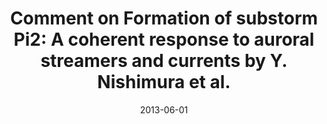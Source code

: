 ---
title: "Comment on Formation of substorm Pi2: A coherent response to auroral streamers and currents by Y. Nishimura et al."
collection: publications
permalink: /publication/2013-06-01-Rae
excerpt: ' '
date: 2013-06-01
venue: 'Journal of Geophysical Research: Space Physics'
paperurl: 'https://doi.org/10.1002/jgra.50336'
citation: 'Rae, I. J., Murphy, K. R., Miles, D. M., Watt, C. E. J., &amp; Mann, I. R. (2013). Comment on Formation of substorm Pi2: A coherent response to auroral streamers and currents by Y. Nishimura et al. Journal of Geophysical Research: Space Physics, 118(6), 3488-3496.'
---